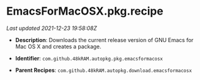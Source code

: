 # EmacsForMacOSX.pkg.recipe

_Last updated 2021-12-23 19:58:08Z_

- **Description**: Downloads the current release version of GNU Emacs for Mac OS X and creates a package.

- **Identifier**: `com.github.48kRAM.autopkg.pkg.emacsformacosx`

- **Parent Recipes**: `com.github.48kRAM.autopkg.download.emacsformacosx`